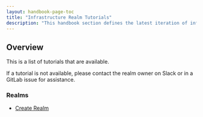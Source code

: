 ```yaml
---
layout: handbook-page-toc
title: "Infrastructure Realm Tutorials"
description: "This handbook section defines the latest iteration of infrastructure standards for AWS and GCP across all departments and groups at GitLab."
---
```


## Overview

This is a list of tutorials that are available.

If a tutorial is not available, please contact the realm owner on Slack or in a GitLab issue for assistance.

### Realms

- [Create Realm](/handbook/infrastructure-standards/tutorials/realms/create-realm)
